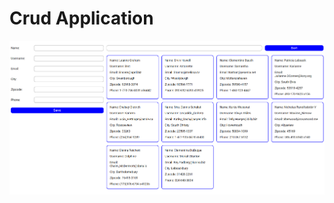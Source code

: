 # Crud Application

![Image Alt Text](https://github.com/nikcladis/CRUD-Application/raw/master/images/crud.png)
